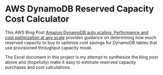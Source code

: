# AWS DynamoDB Reserved Capacity Cost Calculator

This AWS Blog Post [Amazon DynamoDB auto scaling: Performance and cost optimization at any scale](https://aws.amazon.com/blogs/database/amazon-dynamodb-auto-scaling-performance-and-cost-optimization-at-any-scale/) provides guidance on determining how much reserved capacity to buy to optimize cost savings for DynamoDB tables that use provisioned throughput capacity mode. 

The Excel document in this project is my attempt to synthesize the blog post above and (hopefully) make it easy to estimate reserved capacity purchases and cost calculations. 
